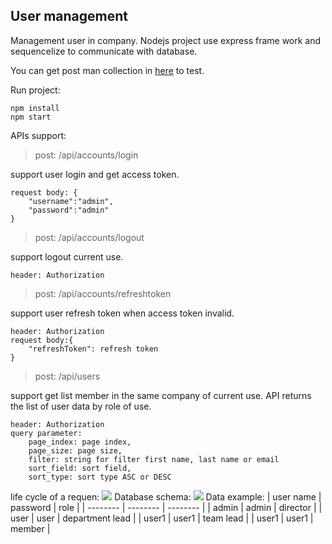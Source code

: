 ## User management
Management user in company. Nodejs project use express frame work and sequencelize to communicate with database.

You can get post man collection in [here](https://github.com/khanhvu94/node-tech-base/tree/master/postman_collection) to test.

Run project:
```
npm install
npm start
```

APIs support:
>  post: /api/accounts/login

support user login and get access token.
```
request body: {
    "username":"admin",
    "password":"admin"
}
```
>  post: /api/accounts/logout

support logout current use.
```
header: Authorization
```
>  post: /api/accounts/refreshtoken

support user refresh token when access token invalid.
```
header: Authorization
request body:{
    "refreshToken": refresh token
}
```
>  post: /api/users

support get list member in the same company of current use. API returns the list of user data by role of use.
```
header: Authorization
query parameter:
    page_index: page index,
    page_size: page size,
    filter: string for filter first name, last name or email
    sort_field: sort field,
    sort_type: sort type ASC or DESC
```
life cycle of a requen:
![](https://github.com/khanhvu94/node-tech-base/blob/master/public/life_cycle_r.png?raw=true)
Database schema:
![](https://github.com/khanhvu94/node-tech-base/blob/master/public/data_str.png?raw=true)
Data example:
| user name | password | role |
| -------- | -------- | -------- |
| admin     | admin     | director     |
| user     | user     | department lead     |
| user1     | user1    | team lead     |
| user1     | user1     | member     |
